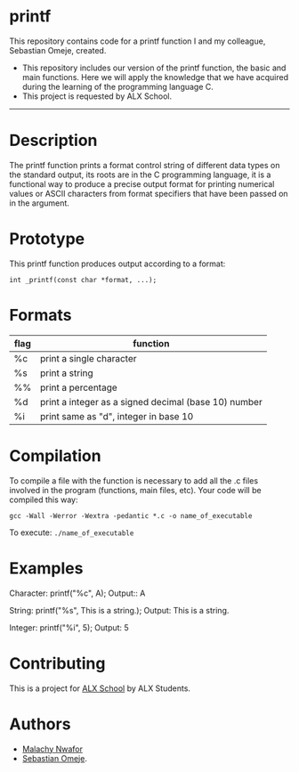 # printf
This repository contains code for a printf function I and my colleague, Sebastian Omeje, created.

- This repository includes our version of the printf function, the basic and main functions. Here we will apply the knowledge that we have acquired during the learning of the programming language C.
- This project is requested by ALX School.
---------------
**Description**
================
The printf function prints a format control string of different data types on the standard output, its roots are in the C programming language, it is a functional way to produce a precise output format for printing numerical values or ASCII characters from format specifiers that have been passed on in the argument.

**Prototype**
=================
This printf function produces output according to a format:

    int _printf(const char *format, ...);

**Formats**
=================
|flag|function|
|--|--|
|%c|print a single character|
|%s|print a string|
|%%|print a percentage
|%d|print a integer as a signed decimal (base 10) number|
|%i|print same as "d", integer in base 10|

**Compilation**
====================
To compile a file with the function is necessary to add all the .c files involved in the program (functions, main files, etc). Your code will be compiled this way:

    gcc -Wall -Werror -Wextra -pedantic *.c -o name_of_executable

To execute: `./name_of_executable`

# Examples

Character: printf("%c", A); Output:: A

String: printf("%s", This is a string.); Output: This is a string.

Integer: printf("%i", 5); Output: 5

**Contributing**
====================
This is a project for  [ALX School](https://www.alxafrica.com/)  by ALX Students.


**Authors**
=========
- [Malachy Nwafor](https://github.com/MalachyCode)
- [Sebastian Omeje](https://github.com/Sebastianodon).
